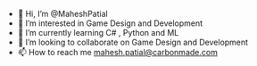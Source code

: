- 👋 Hi, I’m @MaheshPatial
- 👀 I’m interested in Game Design and Development 
- 🌱 I’m currently learning C# , Python and ML
- 💞️ I’m looking to collaborate on Game Design and Development 
- 📫 How to reach me mahesh.patial@carbonmade.com

<!---
MaheshPatial/MaheshPatial is a ✨ special ✨ repository because its `README.md` (this file) appears on your GitHub profile.
You can click the Preview link to take a look at your changes.
--->
